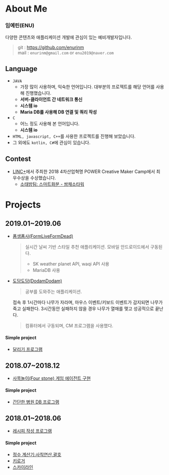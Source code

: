 # About Me
### 임예린(ENU)
다양한 콘텐츠와 애플리케이션 개발에 관심이 있는 예비개발자입니다.

> git : https://github.com/enurinm  
> mail : `enurinm@gmail.com` or `enu2019@naver.com`


## Language  
- `JAVA`
  - 가장 많이 사용하며, 익숙한 언어입니다. 대부분의 프로젝트를 해당 언어를 사용해 진행했습니다.
  - **서버-클라이언트 간 네트워크 통신**
  - **시스템 io**
  - **Maria DB를 사용해 DB 연결 및 쿼리 작성**
- `C`
  - 어느 정도 사용해 본 언어입니다.
  - **시스템 io**
- `HTML, javascript, C++`를 사용한 프로젝트를 진행해 보았습니다.
- 그 외에도 `kotlin, C#`에 관심이 있습니다.

## Contest
- [LINC+](https://research.konkuk.ac.kr/National/Linc)에서 주최한 2018 4차산업혁명 POWER Creative Maker Camp에서 최우수상을 수상했습니다.
  - [소태밤팀: 스마트화분 - 쌈채소타워](https://github.com/enurinm/SmartPot_Project)


# Projects
## 2019.01~2019.06  
- [폼생폼사(FormLiveFormDead)](https://github.com/enurinm/FormLiveFormDead)  
  
  > 실시간 날씨 기반 스타일 추천 애플리케이션. 모바일 안드로이드에서 구동된다.  
  > - SK weather planet API, waqi API 사용  
  > - MariaDB 사용
  
- [도담도담(DodamDodam)](https://github.com/enurinm/DodamDodam)  

  > 공부를 도와주는 애플리케이션.
  
  접속 후 1시간마다 나무가 자라며, 마우스 이벤트/키보드 이벤트가 감지되면 나무가 죽고 실패한다. 
  3시간동안 실패하지 않을 경우 나무가 열매를 맺고 성공적으로 끝난다.
  
  > 컴퓨터에서 구동되며, CM 프로그램을 사용했다.

#### Simple project
- [달리기 프로그램](https://github.com/enurinm/Running)

## 2018.07~2018.12
- [사목놀이(Four stone) 게임 에이전트 구현](https://github.com/enurinm/FourStone)  
> 
#### Simple project
- [간단한 병원 DB 프로그램](https://github.com/enurinm/Hospital_DB)

## 2018.01~2018.06
- [레시피 작성 프로그램](https://github.com/enurinm/Recipe)  
> 
#### Simple project
- [정수 계산기:사칙연산,괄호](https://github.com/enurinm/Calculator)
- [키로거](https://github.com/enurinm/KeyLoger)
- [스카이라인](https://github.com/enurinm/SkyLine-MakingFence)


